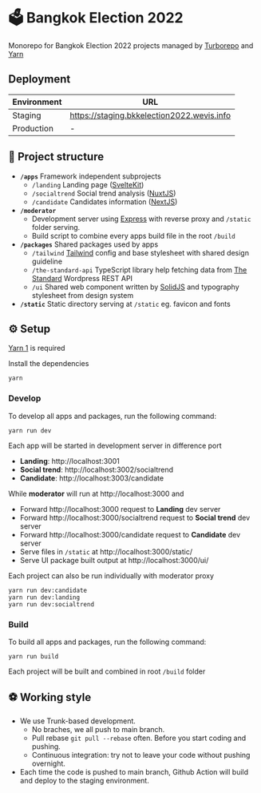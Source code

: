 # 🗳️ Bangkok Election 2022

Monorepo for Bangkok Election 2022 projects managed by [Turborepo](https://turborepo.org/) and [Yarn](https://classic.yarnpkg.com/lang/en/)

## Deployment

| Environment | URL                                        |
| ----------- | ------------------------------------------ |
| Staging     | https://staging.bkkelection2022.wevis.info |
| Production  | -                                          |

## 🍱 Project structure

- **`/apps`** Framework independent subprojects
  - `/landing` Landing page ([SvelteKit](https://kit.svelte.dev/))
  - `/socialtrend` Social trend analysis ([NuxtJS](https://nuxtjs.org/))
  - `/candidate` Candidates information ([NextJS](https://nextjs.org/))
- **`/moderator`**
  - Development server using [Express](https://expressjs.com/) with reverse proxy and `/static` folder serving.
  - Build script to combine every apps build file in the root `/build`
- **`/packages`** Shared packages used by apps
  - `/tailwind` [Tailwind](https://tailwindcss.com/) config and base stylesheet with shared design guideline
  - `/the-standard-api` TypeScript library help fetching data from [The Standard](https://thestandard.co) Wordpress REST API
  - `/ui` Shared web component written by [SolidJS](https://www.solidjs.com/) and typography stylesheet from design system
- **`/static`** Static directory serving at `/static` eg. favicon and fonts

## ⚙️ Setup

[Yarn 1](https://classic.yarnpkg.com/lang/en/) is required

Install the dependencies

```
yarn
```

### Develop

To develop all apps and packages, run the following command:

```
yarn run dev
```

Each app will be started in development server in difference port

- **Landing**: http://localhost:3001
- **Social trend**: http://localhost:3002/socialtrend
- **Candidate**: http://localhost:3003/candidate

While **moderator** will run at http://localhost:3000 and

- Forward http://localhost:3000 request to **Landing** dev server
- Forward http://localhost:3000/socialtrend request to **Social trend** dev server
- Forward http://localhost:3000/candidate request to **Candidate** dev server
- Serve files in `/static` at http://localhost:3000/static/
- Serve UI package built output at http://localhost:3000/ui/

Each project can also be run individually with moderator proxy

```
yarn run dev:candidate
yarn run dev:landing
yarn run dev:socialtrend
```

### Build

To build all apps and packages, run the following command:

```
yarn run build
```

Each project will be built and combined in root `/build` folder

## ⚽ Working style

- We use Trunk-based development.
  - No braches, we all push to main branch.
  - Pull rebase `git pull --rebase` often. Before you start coding and pushing.
  - Continuous integration: try not to leave your code without pushing overnight.
- Each time the code is pushed to main branch, Github Action will build and deploy to the staging environment.
